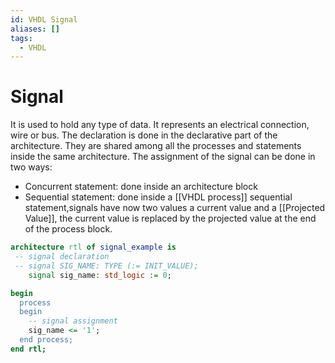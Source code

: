 ```yaml
---
id: VHDL Signal
aliases: []
tags:
  - VHDL
---
```


# Signal

It is used to hold any type of data. 
It represents an electrical connection, wire or bus. 
The declaration is done in the declarative part of the architecture.
They are shared among all the processes and statements inside the same architecture.
The assignment of the signal can be done in two ways:
 - Concurrent statement: done inside an architecture block
 - Sequential statement: done inside a [[VHDL process]] sequential statement,signals have now two values a current value and a [[Projected Value]], the current value is replaced by the projected value at the end of the process block.

```VHDL
architecture rtl of signal_example is
 -- signal declaration 
 -- signal SIG_NAME: TYPE (:= INIT_VALUE);
    signal sig_name: std_logic := 0;

begin
  process 
  begin
    -- signal assignment
    sig_name <= '1';
  end process;
end rtl;
```
